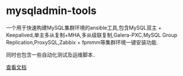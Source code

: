 # mysqladmin-tools

一个用于快速构建MySQL集群环境的ansible工具,包含MySQL双主 + Keepalived,单主多从复制+MHA,多从级联复制,Galera-PXC,MySQL Group Replication,ProxySQL,Zabbix + fpmmm等集群环境一键安装功能.


同时也包含一些自动化测试及运维脚本．

[查看文档](mysqladmin-tools/tree/master/ansible)
